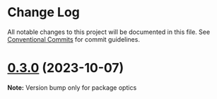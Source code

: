 # Change Log

All notable changes to this project will be documented in this file.
See [Conventional Commits](https://conventionalcommits.org) for commit guidelines.

# [0.3.0](https://github.com/TSOptics/optics/compare/v0.3.0-alpha.0...v0.3.0) (2023-10-07)

**Note:** Version bump only for package optics
